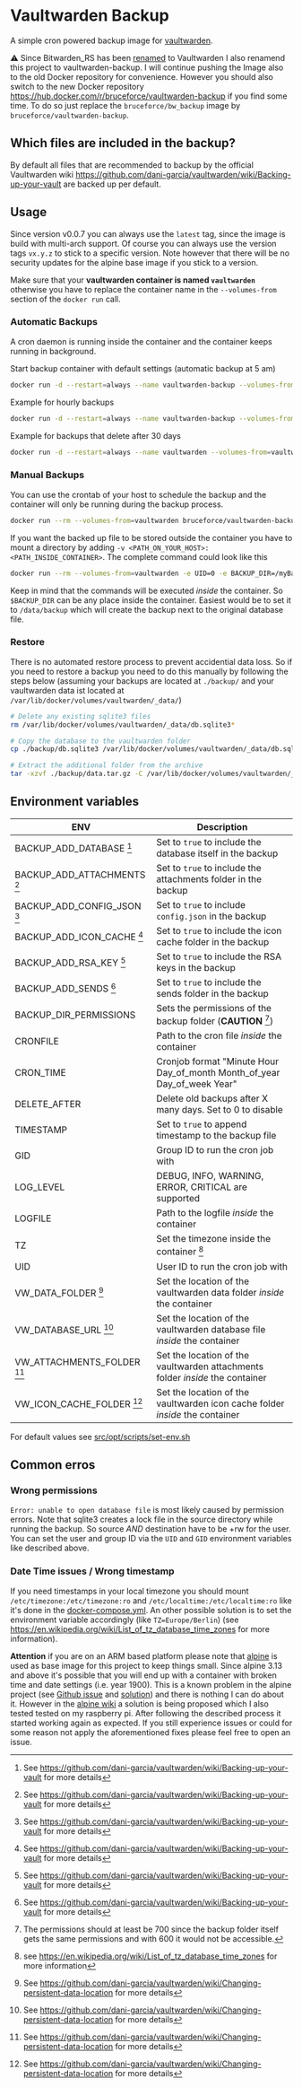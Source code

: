 # Vaultwarden Backup

A simple cron powered backup image for [vaultwarden](https://github.com/dani-garcia/vaultwarden).

:warning: Since Bitwarden_RS has been [renamed](https://github.com/dani-garcia/vaultwarden/discussions/1642#discussion-3344543) to Vaultwarden I also renamend this project to vaultwarden-backup. I will continue pushing the Image also to the old Docker repository for convenience. However you should also switch to the new Docker repository <https://hub.docker.com/r/bruceforce/vaultwarden-backup> if you find some time. To do so just replace the `bruceforce/bw_backup` image by `bruceforce/vaultwarden-backup`.

## Which files are included in the backup?

By default all files that are recommended to backup by the official Vaultwarden wiki <https://github.com/dani-garcia/vaultwarden/wiki/Backing-up-your-vault> are backed up per default.

## Usage
Since version v0.0.7 you can always use the `latest` tag, since the image is build with
multi-arch support. Of course you can always use the version tags `vx.y.z` to stick
to a specific version. Note however that there will be no security updates for the
alpine base image if you stick to a version.

Make sure that your **vaultwarden container is named `vaultwarden`** otherwise 
you have to replace the container name in the `--volumes-from` section of the `docker run` call.

### Automatic Backups 
A cron daemon is running inside the container and the container keeps running in background.

Start backup container with default settings (automatic backup at 5 am)
```sh
docker run -d --restart=always --name vaultwarden-backup --volumes-from=vaultwarden bruceforce/vaultwarden-backup
```

Example for hourly backups
```sh
docker run -d --restart=always --name vaultwarden-backup --volumes-from=vaultwarden -e CRON_TIME="0 * * * *" bruceforce/vaultwarden-backup
```

Example for backups that delete after 30 days
```sh
docker run -d --restart=always --name vaultwarden --volumes-from=vaultwarden -e TIMESTAMP=true -e DELETE_AFTER=30 bruceforce/vaultwarden-backup
```

### Manual Backups
You can use the crontab of your host to schedule the backup and the container will only be running during the backup process.

```sh
docker run --rm --volumes-from=vaultwarden bruceforce/vaultwarden-backup manual
```

If you want the backed up file to be stored outside the container you have to mount
a directory by adding `-v <PATH_ON_YOUR_HOST>:<PATH_INSIDE_CONTAINER>`. The complete command could look like this

```sh
docker run --rm --volumes-from=vaultwarden -e UID=0 -e BACKUP_DIR=/myBackup -e TIMESTAMP=true -v $(pwd)/myBackup:/myBackup bruceforce/vaultwarden-backup manual
```

Keep in mind that the commands will be executed *inside* the container. So `$BACKUP_DIR` can be any place inside the container. Easiest would be to set it to `/data/backup` which will create the backup next to the original database file.

### Restore

There is no automated restore process to prevent accidential data loss. So if you need to restore a backup you need to do this manually by following the steps below (assuming your backups are located at `./backup/` and your vaultwarden data ist located at `/var/lib/docker/volumes/vaultwarden/_data/`)

```sh
# Delete any existing sqlite3 files
rm /var/lib/docker/volumes/vaultwarden/_data/db.sqlite3*

# Copy the database to the vaultwarden folder
cp ./backup/db.sqlite3 /var/lib/docker/volumes/vaultwarden/_data/db.sqlite3

# Extract the additional folder from the archive
tar -xzvf ./backup/data.tar.gz -C /var/lib/docker/volumes/vaultwarden/_data/
```

## Environment variables
| ENV                         | Description                                                                   |
| --------------------------- | ----------------------------------------------------------------------------- |
| BACKUP_ADD_DATABASE [^3]    | Set to `true` to include the database itself in the backup                    |
| BACKUP_ADD_ATTACHMENTS [^3] | Set to `true` to include the attachments folder in the backup                 |
| BACKUP_ADD_CONFIG_JSON [^3] | Set to `true` to include `config.json` in the backup                          |
| BACKUP_ADD_ICON_CACHE [^3]  | Set to `true` to include the icon cache folder in the backup                  |
| BACKUP_ADD_RSA_KEY [^3]     | Set to `true` to include the RSA keys in the backup                           |
| BACKUP_ADD_SENDS [^3]       | Set to `true` to include the sends folder in the backup                       |
| BACKUP_DIR_PERMISSIONS      | Sets the permissions of the backup folder (**CAUTION** [^1])                  |
| CRONFILE                    | Path to the cron file *inside* the container                                  |
| CRON_TIME                   | Cronjob format "Minute Hour Day_of_month Month_of_year Day_of_week Year"      |
| DELETE_AFTER                | Delete old backups after X many days. Set to 0 to disable                     |
| TIMESTAMP                   | Set to `true` to append timestamp to the backup file                          |
| GID                         | Group ID to run the cron job with                                             |
| LOG_LEVEL                   | DEBUG, INFO, WARNING, ERROR, CRITICAL are supported                           |
| LOGFILE                     | Path to the logfile *inside* the container                                    |
| TZ                          | Set the timezone inside the container [^2]                                    |
| UID                         | User ID to run the cron job with                                              |
| VW_DATA_FOLDER [^4]         | Set the location of the vaultwarden data folder *inside* the container        |
| VW_DATABASE_URL [^4]        | Set the location of the vaultwarden database file *inside* the container      |
| VW_ATTACHMENTS_FOLDER [^4]  | Set the location of the vaultwarden attachments folder *inside* the container |
| VW_ICON_CACHE_FOLDER [^4]   | Set the location of the vaultwarden icon cache folder *inside* the container  |

For default values see [src/opt/scripts/set-env.sh](src/opt/scripts/set-env.sh)

[^1]: The permissions should at least be 700 since the backup folder itself gets the same permissions and with 600 it would not be accessible.
[^2]: see <https://en.wikipedia.org/wiki/List_of_tz_database_time_zones> for more information
[^3]: See <https://github.com/dani-garcia/vaultwarden/wiki/Backing-up-your-vault> for more details
[^4]: See <https://github.com/dani-garcia/vaultwarden/wiki/Changing-persistent-data-location> for more details

## Common erros
### Wrong permissions
`Error: unable to open database file` is most likely caused by permission errors.
Note that sqlite3 creates a lock file in the source directory while running the backup.
So source *AND* destination have to be +rw for the user. You can set the user and group ID
via the `UID` and `GID` environment variables like described above.

### Date Time issues / Wrong timestamp
If you need timestamps in your local timezone you should mount `/etc/timezone:/etc/timezone:ro` and `/etc/localtime:/etc/localtime:ro`
like it's done in the [docker-compose.yml](docker-compose.yml). An other possible solution is to set the environment variable accordingly (like  `TZ=Europe/Berlin`) 
(see <https://en.wikipedia.org/wiki/List_of_tz_database_time_zones> for more information).

**Attention** if you are on an ARM based platform please note that [alpine](https://alpinelinux.org/) is used as base image for this project to keep things small. Since alpine 3.13 and above it's possible that you will end up with a container with broken time and date settings (i.e. year 1900). This is a known problem in the alpine project (see [Github issue](https://github.com/alpinelinux/docker-alpine/issues/141) and [solution](https://wiki.alpinelinux.org/wiki/Release_Notes_for_Alpine_3.13.0#time64_requirements)) and there is nothing I can do about it. However in the [alpine wiki](https://wiki.alpinelinux.org/wiki/Release_Notes_for_Alpine_3.13.0#time64_requirements) a solution is being proposed which I also tested tested on my raspberry pi. After following the described process it started working again as expected. If you still experience issues or could for some reason not apply the aforementioned fixes please feel free to open an issue.
